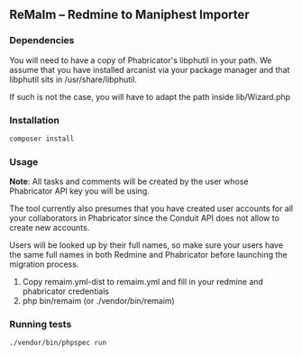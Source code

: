 ## ReMaIm – Redmine to Maniphest Importer

### Dependencies

You will need to have a copy of Phabricator's libphutil in your path.
We assume that you have installed arcanist via your package manager and that
libphutil sits in /usr/share/libphutil.

If such is not the case, you will have to adapt the path inside lib/Wizard.php

### Installation

```bash
composer install
```

### Usage

**Note**: All tasks and comments will be created by the user whose Phabricator
API key you will be using.

The tool currently also presumes that you have created user accounts for all your collaborators in Phabricator since the Conduit API does not allow to create new accounts.

Users will be looked up by their full names, so make sure your users have the same full names in both Redmine and Phabricator before launching the migration process.


1. Copy remaim.yml-dist to remaim.yml and fill in your redmine and
phabricator credentials
2. php bin/remaim (or ./vendor/bin/remaim)


### Running tests

```bash
./vendor/bin/phpspec run
```
